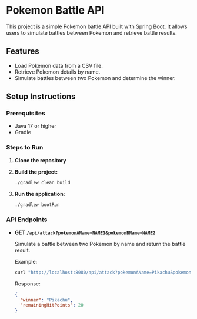 # Pokemon Battle API

This project is a simple Pokemon battle API built with Spring Boot. It allows users to simulate battles between Pokemon and retrieve battle results.

## Features

- Load Pokemon data from a CSV file.
- Retrieve Pokemon details by name.
- Simulate battles between two Pokemon and determine the winner.

## Setup Instructions

### Prerequisites

- Java 17 or higher
- Gradle

### Steps to Run

1. **Clone the repository**


2. **Build the project:**

   ```bash
   ./gradlew clean build
   ```

3. **Run the application:**

   ```bash
   ./gradlew bootRun
   ```

### API Endpoints

- **GET `/api/attack?pokemonAName=NAME1&pokemonBName=NAME2`**

  Simulate a battle between two Pokemon by name and return the battle result.

  Example:
  ```bash
  curl "http://localhost:8080/api/attack?pokemonAName=Pikachu&pokemonBName=Charmander"
  ```

  Response:
  ```json
  {
    "winner": "Pikachu",
    "remainingHitPoints": 20
  }
  ```